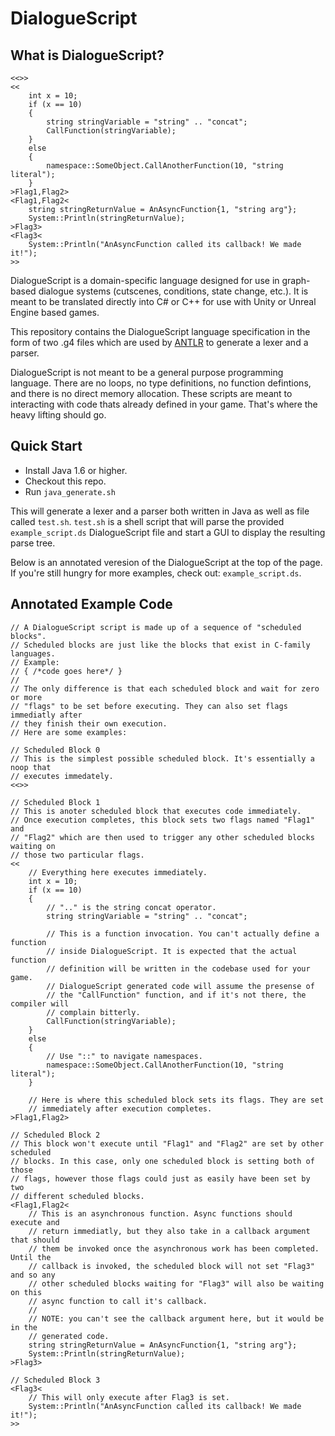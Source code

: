 # DialogueScript
## What is DialogueScript? 
```
<<>>
<<
    int x = 10;
    if (x == 10)
    {
        string stringVariable = "string" .. "concat";
        CallFunction(stringVariable);
    } 
    else 
    {
        namespace::SomeObject.CallAnotherFunction(10, "string literal");
    }
>Flag1,Flag2>
<Flag1,Flag2<
    string stringReturnValue = AnAsyncFunction{1, "string arg"};
    System::Println(stringReturnValue);
>Flag3>
<Flag3<
    System::Println("AnAsyncFunction called its callback! We made it!");
>>
```

DialogueScript is a domain-specific language designed for use in graph-based dialogue systems (cutscenes, conditions, state change, etc.). It is meant to be translated directly into C# or C++ for use with Unity or Unreal Engine based games.

This repository contains the DialogueScript language specification in the form of two .g4 files which are used by [ANTLR](https://www.antlr.org/) to generate a lexer and a parser.

DialogueScript is not meant to be a general purpose programming language. There are no loops, no type definitions, no function defintions, and there is no direct memory allocation. These scripts are meant to interacting with code thats already defined in your game. That's where the heavy lifting should go.

## Quick Start
* Install Java 1.6 or higher.
* Checkout this repo.
* Run `java_generate.sh`

This will generate a lexer and a parser both written in Java as well as file called `test.sh`. `test.sh` is a shell script that will parse the provided `example_script.ds` DialogueScript file and start a GUI to display the resulting parse tree.

Below is an annotated veresion of the DialogueScript at the top of the page. If you're still hungry for more examples, check out: `example_script.ds`.

## Annotated Example Code
```
// A DialogueScript script is made up of a sequence of "scheduled blocks". 
// Scheduled blocks are just like the blocks that exist in C-family languages.
// Example: 
// { /*code goes here*/ }
//
// The only difference is that each scheduled block and wait for zero or more
// "flags" to be set before executing. They can also set flags immediatly after
// they finish their own execution. 
// Here are some examples:

// Scheduled Block 0
// This is the simplest possible scheduled block. It's essentially a noop that 
// executes immedately.
<<>>

// Scheduled Block 1
// This is anoter scheduled block that executes code immediately.
// Once execution completes, this block sets two flags named "Flag1" and 
// "Flag2" which are then used to trigger any other scheduled blocks waiting on 
// those two particular flags.
<<
    // Everything here executes immediately.
    int x = 10;
    if (x == 10)
    {
        // ".." is the string concat operator.
        string stringVariable = "string" .. "concat";

        // This is a function invocation. You can't actually define a function
        // inside DialogueScript. It is expected that the actual function
        // definition will be written in the codebase used for your game.
        // DialogueScript generated code will assume the presense of 
        // the "CallFunction" function, and if it's not there, the compiler will
        // complain bitterly.
        CallFunction(stringVariable);
    } 
    else 
    {
        // Use "::" to navigate namespaces.
        namespace::SomeObject.CallAnotherFunction(10, "string literal");
    }
    
    // Here is where this scheduled block sets its flags. They are set 
    // immediately after execution completes.
>Flag1,Flag2>

// Scheduled Block 2
// This block won't execute until "Flag1" and "Flag2" are set by other scheduled 
// blocks. In this case, only one scheduled block is setting both of those 
// flags, however those flags could just as easily have been set by two 
// different scheduled blocks.
<Flag1,Flag2<
    // This is an asynchronous function. Async functions should execute and 
    // return immediatly, but they also take in a callback argument that should 
    // them be invoked once the asynchronous work has been completed. Until the 
    // callback is invoked, the scheduled block will not set "Flag3" and so any 
    // other scheduled blocks waiting for "Flag3" will also be waiting on this 
    // async function to call it's callback.
    // 
    // NOTE: you can't see the callback argument here, but it would be in the 
    // generated code.
    string stringReturnValue = AnAsyncFunction{1, "string arg"};
    System::Println(stringReturnValue);
>Flag3>

// Scheduled Block 3
<Flag3<
    // This will only execute after Flag3 is set.
    System::Println("AnAsyncFunction called its callback! We made it!");
>>
```


